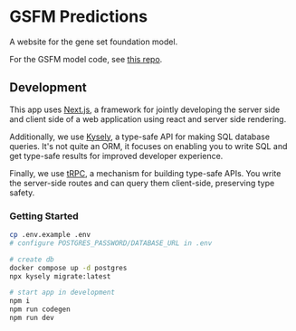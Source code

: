 # GSFM Predictions

A website for the gene set foundation model.

For the GSFM model code, see [this repo](https://github.com/maayanlab/gsfm).

## Development
This app uses [Next.js](https://nextjs.org/), a framework for jointly developing the server side and client side of a web application using react and server side rendering.

Additionally, we use [Kysely](https://kysely.dev/), a type-safe API for making SQL database queries. It's not quite an ORM, it focuses on enabling you to write SQL and get type-safe results for improved developer experience.

Finally, we use [tRPC](https://trpc.io/), a mechanism for building type-safe APIs. You write the server-side routes and can query them client-side, preserving type safety.

### Getting Started

```bash
cp .env.example .env
# configure POSTGRES_PASSWORD/DATABASE_URL in .env

# create db
docker compose up -d postgres
npx kysely migrate:latest

# start app in development
npm i
npm run codegen
npm run dev
```
